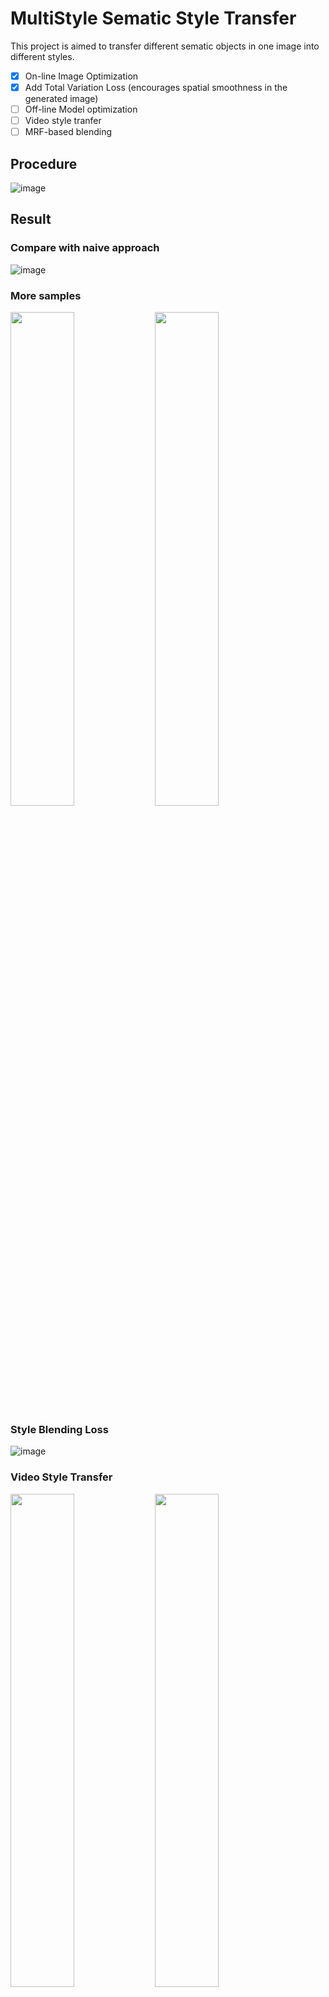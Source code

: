 # MultiStyle Sematic Style Transfer
This project is aimed to transfer different sematic objects in one image into different styles.

- [x] On-line Image Optimization
- [x] Add Total Variation Loss (encourages spatial smoothness in the generated image)
- [ ] Off-line Model optimization
- [ ] Video style tranfer
- [ ] MRF-based blending

## Procedure
![image](https://github.com/aa10402tw/MultiStyle_Sematic_Style_Transfer/blob/master/images/procedure.png) <br>

## Result
### Compare with naive approach
![image](https://github.com/aa10402tw/MultiStyle_Sematic_Style_Transfer/blob/master/images/result.png) 
<br>
### More samples
<img src="https://github.com/aa10402tw/MultiStyle_Sematic_Style_Transfer/blob/master/images/result_1.png" width="45%"> <img src="https://github.com/aa10402tw/MultiStyle_Sematic_Style_Transfer/blob/master/images/result_2.png" width="45%">
### Style Blending Loss
![image](https://github.com/aa10402tw/MultiStyle_Sematic_Style_Transfer/blob/master/images/blending.png) <br>
### Video Style Transfer
<img src="https://github.com/aa10402tw/MultiStyle_Sematic_Style_Transfer/blob/master/images/video_1.gif" width="45%">
<img src="https://github.com/aa10402tw/MultiStyle_Sematic_Style_Transfer/blob/master/images/video_2.gif" width="45%">

<!-- ### 1D visualization
![image](https://github.com/aa10402tw/GAN_visualization/blob/master/result/1D.gif =250x250) <br>
In 1D visualization, the red/blue line are representing the Probability Density Function for data generating from real/generator. <br>
And the dot line are the output for discriminator, where the higher value mean the discriminator believes the data is from real distribution more. <br>


### 2D visualization
![image](https://github.com/aa10402tw/GAN_visualization/blob/master/result/2D.gif =250x250) <br>
In 2D visualization, the red/blue dots are the data points generating from real/generator. <br>
And the contour line are the output for discriminator, where the higher value mean the discriminator believes the data is from real distribution more. <br> -->

